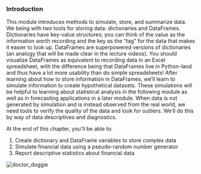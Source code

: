 ### Introduction

This module introduces methods to simulate, store, and summarize data.  We being with two tools for storing data: dictionaries and DataFrames.  Dictionaries have key-value structures; you can think of the value as the information worth recording and the key as the “tag” for the data that makes it easier to look up.  DataFrames are superpowered versions of dictionaries (an analogy that will be made clear in the lecture videos).  You should visualize DataFrames as equivalent to recording data in an Excel spreadsheet, with the difference being that DataFrames live in Python-land and thus have a lot more usability than do simple spreadsheets!  After learning about how to store information in DataFrames, we’ll learn to simulate information to create hypothetical datasets.  These simulations will be helpful to learning about statistical analysis in the following module as well as in forecasting applications in a later module.  When data is not generated by simulation and is instead observed from the real world, we need tools to verify the quality of the data and look for outliers.  We’ll do this by way of data descriptives and diagnostics.

At the end of this chapter, you'll be able to:
1. Create dictionary and DataFrame variables to store complex data
2. Simulate financial data using a pseudo-random number generator
3. Report descriptive statistics about financial data

<img src="../assets/pexels-sam-lion-5732454.jpg" alt="doctor_doggie"> 
